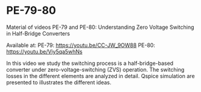 # PE-79-80

Material of videos PE-79 and PE-80: Understanding Zero Voltage Switching in Half-Bridge Converters

Available at: 
PE-79: https://youtu.be/CC-JW_9OW88
PE-80: https://youtu.be/Viy5qa5whNs

In this video we study the switching process is a half-bridge-based converter under zero-voltage-switching (ZVS) operation. The switching losses in the different elements are analyzed in detail. Qspice simulation are presented to illustrates the different ideas.

